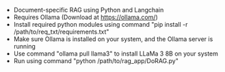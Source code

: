 - Document-specific RAG using Python and Langchain
- Requires Ollama (Download at https://ollama.com/)
- Install required python modules using command "pip install -r /path/to/req_txt/requirements.txt"
- Make sure Ollama is installed on your system, and the Ollama server is running
- Use command "ollama pull llama3" to install LLaMa 3 8B on your system
- Run using command "python /path/to/rag_app/DoRAG.py"
